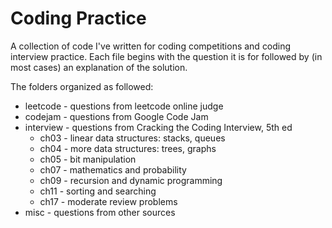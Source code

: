 Coding Practice
================

A collection of code I've written for coding competitions and coding interview
practice. Each file begins with the question it is for followed by (in most cases) an explanation of the solution.

The folders organized as followed:

* leetcode - questions from leetcode online judge
* codejam - questions from Google Code Jam
* interview - questions from Cracking the Coding Interview, 5th ed
  * ch03 - linear data structures: stacks, queues
  * ch04 - more data structures: trees, graphs
  * ch05 - bit manipulation
  * ch07 - mathematics and probability
  * ch09 - recursion and dynamic programming
  * ch11 - sorting and searching
  * ch17 - moderate review problems
* misc - questions from other sources
